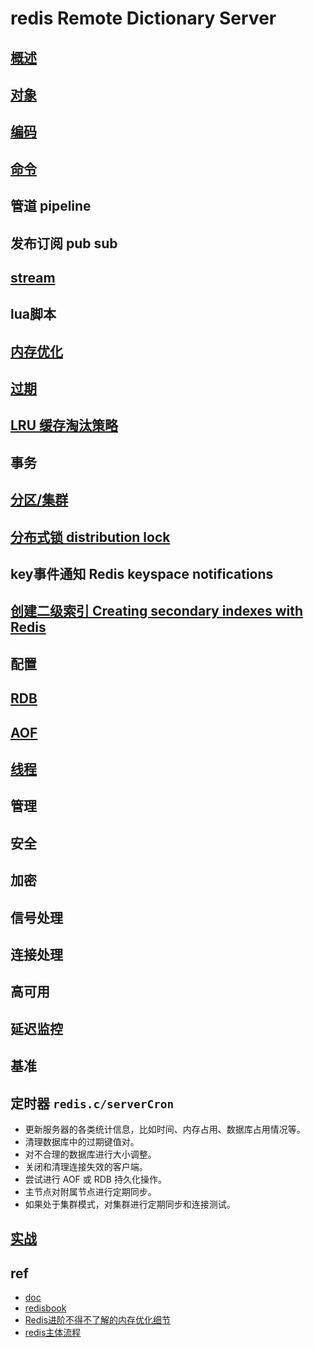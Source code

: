 # redis Remote Dictionary Server

## [概述](redis-overview.md)

## [对象](redis-obj.md)

## [编码](redis-encoding.md)

## [命令](redis-cmd.md)

## 管道 pipeline

## 发布订阅 pub sub

## [stream](redis-stream.md)

## lua脚本

## [内存优化](redis-mem-optimization.md)

## [过期](redis-expire.md)

## [LRU 缓存淘汰策略](redis-cache-eliminate.md)

## 事务

## [分区/集群](redis-partitioning.md)

## [分布式锁 distribution lock](redis-distlock.md)

## key事件通知 Redis keyspace notifications

## [创建二级索引 Creating secondary indexes with Redis](redis-secondary-index.md)

## 配置

## [RDB](redis-rdb.md)

## [AOF](redis-aof.md)

## [线程](redis-thread.md)

## 管理

## 安全

## 加密

## 信号处理

## 连接处理

## 高可用

## 延迟监控

## 基准
  
## 定时器 `redis.c/serverCron`

- 更新服务器的各类统计信息，比如时间、内存占用、数据库占用情况等。  
- 清理数据库中的过期键值对。  
- 对不合理的数据库进行大小调整。  
- 关闭和清理连接失效的客户端。  
- 尝试进行 AOF 或 RDB 持久化操作。  
- 主节点对附属节点进行定期同步。  
- 如果处于集群模式，对集群进行定期同步和连接测试。  

## [实战](redis-practical.md)

## ref

- [doc](http://www.redis.cn/documentation.html)  
- [redisbook](http://redisbook.com)
- [Redis进阶不得不了解的内存优化细节](https://blog.csdn.net/belalds/article/details/81106853)
- [redis主体流程](https://www.jianshu.com/p/427cf97d7951)
